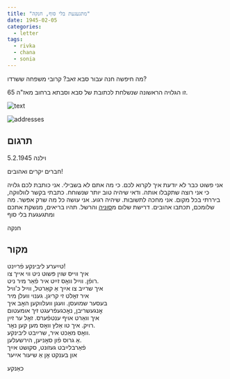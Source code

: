 ```yaml
---
title: "מתגעגעת בלי סוף, חנקה"
date: 1945-02-05
categories:
  - letter
tags:
  - rivka
  - chana
  - sonia
---
```


מה חיפשה חנה עבור סבא זאב? קרובי משפחה ששרדו?

זו הגלויה הראשונה שנשלחת לכתובת של סבא וסבתא ברחוב מאז"ה 65.

![text](/pupko-papers/assets/images/1945-02-05-content.jpg)

![addresses](/pupko-papers/assets/images/1945-02-05-addresses.jpg)

## תרגום
וילנה 5.2.1945

חברים יקרים ואהובים!

אני פשוט כבר לא יודעת איך לקרוא לכם. כי מה אתם לא בשבילי.
אני כותבת לכם גלויה כי אני רוצה שתקבלו אותה. ודאי שיהיה טוב יותר שנשוחח.
כתבתי בקשר לוולווקה, ביררתי בכל מקום. אני מחכה לתשובות.
שיהיה רגוע. אני עושה כל מה שרק אפשר.
מה שלומכם, תכתבו אהובים.
דרישת שלום מ[סוניה](https://dankenigsberg.github.io/pupko-papers/tags/#sonia) והרשל.
תהיו בריאים, מנשקת אתכם ומתגעגעת בלי סוף

חנקה


## מקור

טײַערע ליבינקע פֿרײַנט!  
איך ווייס שוין פּשוט ניט ווי אייך צו  
רופֿן. ווײַל וואׇס זײַט איר פֿאַר מיר ניט.  
איך שרײַב צו אײַך אַ קאַרטל, ווײַל כ'וויל  
איר זאׇלט זי קריגן. גענוי וועלן מיר  
בעסער שמועסן. וועגן וועלווקען האׇב איך  
אׇנגעשריבן, נאׇכגעפֿרעגט זיך אומעטום  
איך וואַרט אויף ענטפֿערס. זאׇל ער זײַן  
רויִק. איך טו אַלץ וואׇס מען קען נאׇר.  
וואׇס מאַכט איר, שרײַבט ליבינקע.  
אַ גרוס פֿון סאׇניען, הירשעלען.  
פֿאַרבלײַבט געזונט, סקושט אײַך  
און בענקט אׇן אַ שיעור אײַער  

כאַנקע
